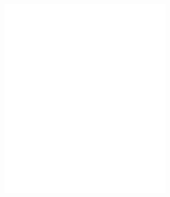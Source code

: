
<img align="center" src="https://raw.githubusercontent.com/knockoffduck/Repository-Statistics/master/generated/overview.svg" alt="Language Statistics"/>
<img align="center" src="https://raw.githubusercontent.com/knockoffduck/Repository-Statistics/master/generated/languages.svg" alt="Language Statistics"/>


<!--
**knockoffduck/knockoffduck** is a ✨ _special_ ✨ repository because its `README.md` (this file) appears on your GitHub profile.

Here are some ideas to get you started:

- 🔭 I’m currently working on ...
- 🌱 I’m currently learning ...
- 👯 I’m looking to collaborate on ...
- 🤔 I’m looking for help with ...
- 💬 Ask me about ...
- 📫 How to reach me: ...
- 😄 Pronouns: ...
- ⚡ Fun fact: ...
-->
